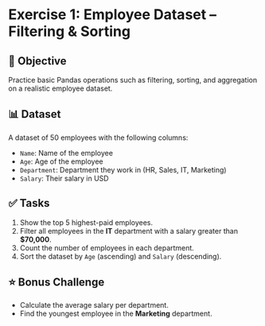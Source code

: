 # Exercise 1: Employee Dataset – Filtering & Sorting

## 📌 Objective

Practice basic Pandas operations such as filtering, sorting, and aggregation on a realistic employee dataset.

## 📊 Dataset

A dataset of 50 employees with the following columns:

- `Name`: Name of the employee
- `Age`: Age of the employee
- `Department`: Department they work in (HR, Sales, IT, Marketing)
- `Salary`: Their salary in USD

## ✅ Tasks

1. Show the top 5 highest-paid employees.
2. Filter all employees in the **IT** department with a salary greater than **$70,000**.
3. Count the number of employees in each department.
4. Sort the dataset by `Age` (ascending) and `Salary` (descending).

## ⭐ Bonus Challenge

- Calculate the average salary per department.
- Find the youngest employee in the **Marketing** department.
